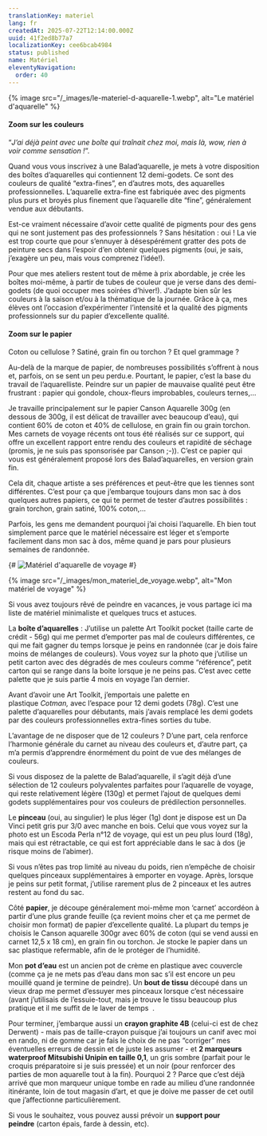 ```yaml
---
translationKey: materiel
lang: fr
createdAt: 2025-07-22T12:14:00.000Z
uuid: 41f2ed8b77a7
localizationKey: cee6bcab4984
status: published
name: Matériel
eleventyNavigation:
  order: 40
---
```

{% image src="/_images/le-materiel-d-aquarelle-1.webp", alt="Le matériel d'aquarelle" %}

#### Zoom sur les couleurs

“_J’ai déjà peint avec une boîte qui traînait chez moi, mais là, wow, rien à voir comme sensation !_”.

Quand vous vous inscrivez à une Balad’aquarelle, je mets à votre disposition des boîtes d’aquarelles qui contiennent 12 demi-godets. Ce sont des couleurs de qualité “extra-fines”, en d’autres mots, des aquarelles professionnelles. L’aquarelle extra-fine est fabriquée avec des pigments plus purs et broyés plus finement que l’aquarelle dite “fine”, généralement vendue aux débutants.

Est-ce vraiment nécessaire d’avoir cette qualité de pigments pour des gens qui ne sont justement pas des professionnels ? Sans hésitation : oui ! La vie est trop courte que pour s’ennuyer à désespérément gratter des pots de peinture secs dans l’espoir d’en obtenir quelques pigments (oui, je sais, j’exagère un peu, mais vous comprenez l’idée!).

Pour que mes ateliers restent tout de même à prix abordable, je crée les boîtes moi-même, à partir de tubes de couleur que je verse dans des demi-godets (de quoi occuper mes soirées d’hiver!). J’adapte bien sûr les couleurs à la saison et/ou à la thématique de la journée. Grâce à ça, mes élèves ont l’occasion d’expérimenter l’intensité et la qualité des pigments professionnels sur du papier d’excellente qualité.

#### Zoom sur le papier

Coton ou cellulose ? Satiné, grain fin ou torchon ? Et quel grammage ?

Au-delà de la marque de papier, de nombreuses possibilités s’offrent à nous et, parfois, on se sent un peu perdu.e. Pourtant, le papier, c’est la base du travail de l’aquarelliste. Peindre sur un papier de mauvaise qualité peut être frustrant : papier qui gondole, choux-fleurs improbables, couleurs ternes,…

Je travaille principalement sur le papier Canson Aquarelle 300g (en dessous de 300g, il est délicat de travailler avec beaucoup d’eau), qui contient 60% de coton et 40% de cellulose, en grain fin ou grain torchon. Mes carnets de voyage récents ont tous été réalisés sur ce support, qui offre un excellent rapport entre rendu des couleurs et rapidité de séchage (promis, je ne suis pas sponsorisée par Canson ;-)). C’est ce papier qui vous est généralement proposé lors des Balad’aquarelles, en version grain fin.

Cela dit, chaque artiste a ses préférences et peut-être que les tiennes sont différentes. C’est pour ça que j’embarque toujours dans mon sac à dos quelques autres papiers, ce qui te permet de tester d’autres possibilités : grain torchon, grain satiné, 100% coton,…

Parfois, les gens me demandent pourquoi j’ai choisi l’aquarelle. Eh bien tout simplement parce que le matériel nécessaire est léger et s’emporte facilement dans mon sac à dos, même quand je pars pour plusieurs semaines de randonnée.

{# ![Matériel d'aquarelle de voyage](/_images/Mon%20mat%C3%A9riel%20de%20voyage.webp) #}

{% image src="/_images/mon_materiel_de_voyage.webp", alt="Mon matériel de voyage" %}

Si vous avez toujours rêvé de peindre en vacances, je vous partage ici ma liste de matériel minimaliste et quelques trucs et astuces.

La **boîte d’aquarelles** : J’utilise un palette Art Toolkit pocket (taille carte de crédit - 56g) qui me permet d’emporter pas mal de couleurs différentes, ce qui me fait gagner du temps lorsque je peins en randonnée (car je dois faire moins de mélanges de couleurs). Vous voyez sur la photo que j’utilise un petit carton avec des dégradés de mes couleurs comme “référence”, petit carton qui se range dans la boite lorsque je ne peins pas. C’est avec cette palette que je suis partie 4 mois en voyage l’an dernier.

Avant d’avoir une Art Toolkit, j’emportais une palette en plastique _Cotman,_ avec l’espace pour 12 demi godets (78g). C’est une palette d’aquarelles pour débutants, mais j’avais remplacé les demi godets par des couleurs professionnelles extra-fines sorties du tube.

L’avantage de ne disposer que de 12 couleurs ? D’une part, cela renforce l’harmonie générale du carnet au niveau des couleurs et, d’autre part, ça m’a permis d’apprendre énormément du point de vue des mélanges de couleurs.

Si vous disposez de la palette de Balad’aquarelle, il s’agit déjà d’une sélection de 12 couleurs polyvalentes parfaites pour l’aquarelle de voyage, qui reste relativement légère (130g) et permet l’ajout de quelques demi godets supplémentaires pour vos couleurs de prédilection personnelles.

Le **pinceau** (oui, au singulier) le plus léger (1g) dont je dispose est un Da Vinci petit gris pur 3/0 avec manche en bois. Celui que vous voyez sur la photo est un Escoda Perla n°12 de voyage, qui est un peu plus lourd (18g), mais qui est rétractable, ce qui est fort appréciable dans le sac à dos (je risque moins de l’abimer).

Si vous n’êtes pas trop limité au niveau du poids, rien n’empêche de choisir quelques pinceaux supplémentaires à emporter en voyage. Après, lorsque je peins sur petit format, j’utilise rarement plus de 2 pinceaux et les autres restent au fond du sac.

Côté **papier**, je découpe généralement moi-même mon ‘carnet’ accordéon à partir d’une plus grande feuille (ça revient moins cher et ça me permet de choisir mon format) de papier d’excellente qualité. La plupart du temps je choisis le Canson aquarelle 300gr avec 60% de coton (qui se vend aussi en carnet 12,5 x 18 cm), en grain fin ou torchon. Je stocke le papier dans un sac plastique refermable, afin de le protéger de l’humidité.

Mon **pot d’eau** est un ancien pot de crème en plastique avec couvercle (comme ça je ne mets pas d’eau dans mon sac s’il est encore un peu mouillé quand je termine de peindre). Un **bout de tissu** découpé dans un vieux drap me permet d’essuyer mes pinceaux lorsque c’est nécessaire (avant j’utilisais de l’essuie-tout, mais je trouve le tissu beaucoup plus pratique et il me suffit de le laver de temps  .

Pour terminer, j’embarque aussi un **crayon graphite 4B** (celui-ci est de chez Derwent) - mais pas de taille-crayon puisque j’ai toujours un canif avec moi en rando, ni de gomme car je fais le choix de ne pas “corriger” mes éventuelles erreurs de dessin et de juste les assumer - et **2 marqueurs waterproof Mitsubishi Unipin en taille 0,1**, un gris sombre (parfait pour le croquis préparatoire si je suis pressée) et un noir (pour renforcer des parties de mon aquarelle tout à la fin). Pourquoi 2 ? Parce que c’est déjà arrivé que mon marqueur unique tombe en rade au milieu d’une randonnée itinérante, loin de tout magasin d’art, et que je doive me passer de cet outil que j’affectionne particulièrement.

Si vous le souhaitez, vous pouvez aussi prévoir un **support pour peindre** (carton épais, farde à dessin, etc).
